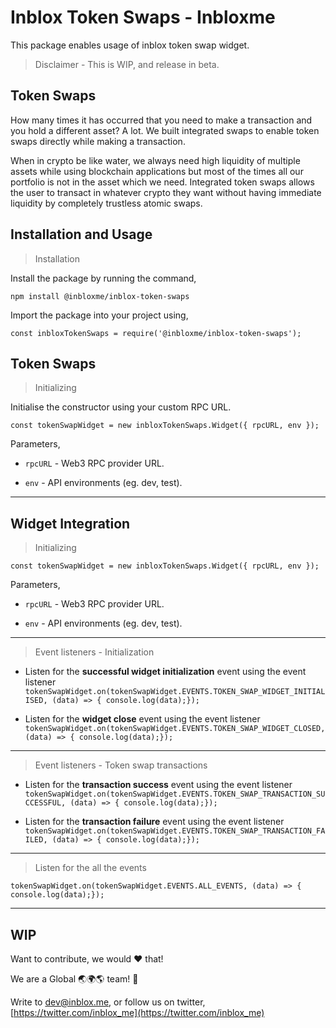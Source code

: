 
  

# **Inblox Token Swaps - Inbloxme**

This package enables usage of inblox token swap widget.

  

> Disclaimer - This is WIP, and release in beta.

  

## **Token Swaps**

  

How many times it has occurred that you need to make a transaction and you hold a different asset? A lot. We built integrated swaps to enable token swaps directly while making a transaction.

  

When in crypto be like water, we always need high liquidity of multiple assets while using blockchain applications but most of the times all our portfolio is not in the asset which we need. Integrated token swaps allows the user to transact in whatever crypto they want without having immediate liquidity by completely trustless atomic swaps.

  

## **Installation and Usage**

  

  

> Installation

  

  

Install the package by running the command,

  

  

`npm install @inbloxme/inblox-token-swaps`

  

  

Import the package into your project using,

  

  

`const inbloxTokenSwaps = require('@inbloxme/inblox-token-swaps');`

  

## **Token Swaps**

> Initializing

  

Initialise the constructor using your custom RPC URL.

  

`const tokenSwapWidget = new inbloxTokenSwaps.Widget({ rpcURL, env });`

  

Parameters,

  

*  `rpcURL` - Web3 RPC provider URL.

  

*  `env` - API environments (eg. dev, test).

  

--------------------------

  

## Widget Integration

  

> Initializing

  

`const tokenSwapWidget = new inbloxTokenSwaps.Widget({ rpcURL, env });`

  

Parameters,

  

*  `rpcURL` - Web3 RPC provider URL.

  

*  `env` - API environments (eg. dev, test).

  

--------------------------

> Event listeners - Initialization

* Listen for the **successful widget initialization** event using the event listener
`tokenSwapWidget.on(tokenSwapWidget.EVENTS.TOKEN_SWAP_WIDGET_INITIALISED, (data) => {
console.log(data);});`

  

* Listen for the **widget close** event using the event listener
`tokenSwapWidget.on(tokenSwapWidget.EVENTS.TOKEN_SWAP_WIDGET_CLOSED, (data) => {
console.log(data);});`

  

--------------------------

  

> Event listeners - Token swap transactions

  

* Listen for the **transaction success** event using the event listener
`tokenSwapWidget.on(tokenSwapWidget.EVENTS.TOKEN_SWAP_TRANSACTION_SUCCESSFUL, (data) => {
console.log(data);});`

  

* Listen for the **transaction failure** event using the event listener
`tokenSwapWidget.on(tokenSwapWidget.EVENTS.TOKEN_SWAP_TRANSACTION_FAILED, (data) => {
console.log(data);});`

  

--------------------------

  

> Listen for the all the events

`tokenSwapWidget.on(tokenSwapWidget.EVENTS.ALL_EVENTS, (data) => {
console.log(data);});`

  

--------------------------

## **WIP**

Want to contribute, we would ❤️ that!

We are a Global 🌏🌍🌎 team! 💪

Write to [dev@inblox.me](mailto:dev@inblox.me), or follow us on twitter, [https://twitter.com/inblox_me](https://twitter.com/inblox_me)